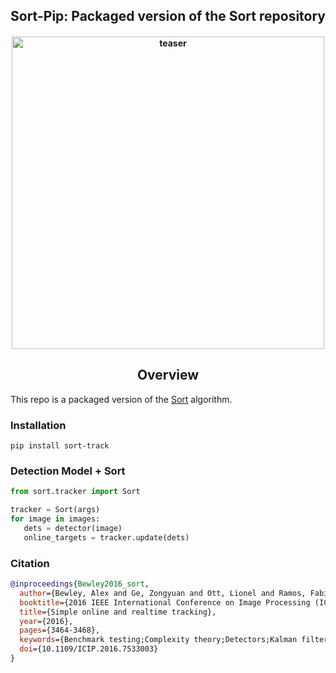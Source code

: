 <div align="center">
<h2>
  Sort-Pip: Packaged version of the Sort repository  
</h2>
<h4>
    <img width="500" alt="teaser" src="https://github.com/kadirnar/sort-pip/blob/05b7b968926a40324c7162041d875d6b53a02651/doc/sort_video.gif">
</h4>
</div>

## <div align="center">Overview</div>

This repo is a packaged version of the [Sort](https://github.com/abewley/sort) algorithm.
### Installation
```
pip install sort-track
```

### Detection Model + Sort 
```python
from sort.tracker import Sort

tracker = Sort(args)
for image in images:
   dets = detector(image)
   online_targets = tracker.update(dets)
```

### Citation
```bibtex
@inproceedings{Bewley2016_sort,
  author={Bewley, Alex and Ge, Zongyuan and Ott, Lionel and Ramos, Fabio and Upcroft, Ben},
  booktitle={2016 IEEE International Conference on Image Processing (ICIP)},
  title={Simple online and realtime tracking},
  year={2016},
  pages={3464-3468},
  keywords={Benchmark testing;Complexity theory;Detectors;Kalman filters;Target tracking;Visualization;Computer Vision;Data Association;Detection;Multiple Object Tracking},
  doi={10.1109/ICIP.2016.7533003}
}
```
